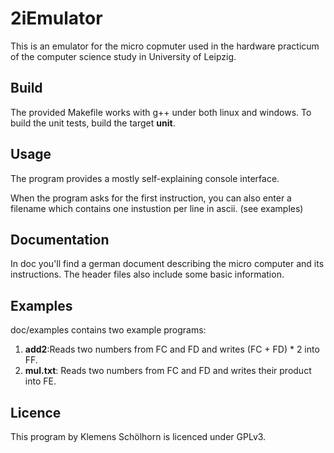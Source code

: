 # 2iEmulator #

This is an emulator for the micro copmuter used in the hardware practicum of the
computer science study in University of Leipzig.

## Build ##

The provided Makefile works with g++ under both linux and windows.
To build the unit tests, build the target __unit__.

## Usage ##

The program provides a mostly self-explaining console interface.

When the program asks for the first instruction, you can also enter a filename
which contains one instustion per line in ascii. (see examples)

## Documentation ##

In doc you'll find a german document describing the micro computer and its
instructions. The header files also include some basic information.

## Examples ##

doc/examples contains two example programs: 

1. __add2__:Reads two numbers from FC and FD and writes (FC + FD) * 2 into FF.
2. __mul.txt__: Reads two numbers from FC and FD and writes their product into FE.

## Licence ##

This program by Klemens Schölhorn is licenced under GPLv3.
